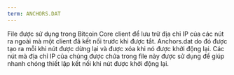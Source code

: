 ```yaml
---
term: ANCHORS.DAT
---
```


File được sử dụng trong Bitcoin Core client để lưu trữ địa chỉ IP của các nút ra ngoài mà một client đã kết nối trước khi được tắt. Anchors.dat do đó được tạo ra mỗi khi nút được dừng lại và được xóa khi nó được khởi động lại. Các nút mà địa chỉ IP của chúng được chứa trong file này được sử dụng để giúp nhanh chóng thiết lập kết nối khi nút được khởi động lại.